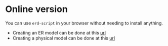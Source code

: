 # Online version

You can use `erd-script` in your browser without needing to install anything.

- Creating an ER model can be done at this [url](live/er.html)
- Creating a physical model can be done at this [url](live/physical.html)
